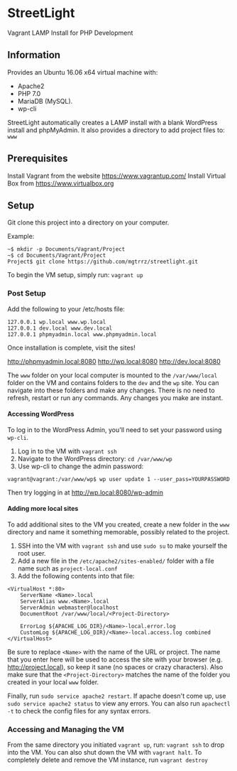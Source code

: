 # StreetLight 
Vagrant LAMP Install for PHP Development 

## Information

Provides an Ubuntu 16.06 x64 virtual machine with:

* Apache2
* PHP 7.0 
* MariaDB (MySQL).
* wp-cli

StreetLight automatically creates a LAMP install with a blank WordPress install and phpMyAdmin.
It also provides a directory to add project files to: `www`

## Prerequisites

Install Vagrant from the website https://www.vagrantup.com/
Install Virtual Box from https://www.virtualbox.org

## Setup

Git clone this project into a directory on your computer.

Example:
```
~$ mkdir -p Documents/Vagrant/Project
~$ cd Documents/Vagrant/Project
Project$ git clone https://github.com/mgtrrz/streetlight.git
```

To begin the VM setup, simply run: `vagrant up`

### Post Setup


Add the following to your /etc/hosts file:

```
127.0.0.1 wp.local www.wp.local 
127.0.0.1 dev.local www.dev.local 
127.0.0.1 phpmyadmin.local www.phpmyadmin.local
```

Once installation is complete, visit the sites!

http://phpmyadmin.local:8080
http://wp.local:8080
http://dev.local:8080

The `www` folder on your local computer is mounted to the `/var/www/local` folder on the VM and contains folders to the `dev` and the `wp` site. You can navigate into these folders and make any changes. There is no need to refresh, restart or run any commands. Any changes you make are instant.

#### Accessing WordPress

To log in to the WordPress Admin, you'll need to set your password using `wp-cli`.

1) Log in to the VM with `vagrant ssh`
2) Navigate to the WordPress directory: `cd /var/www/wp`
3) Use wp-cli to change the admin password:

```
vagrant@vagrant:/var/www/wp$ wp user update 1 --user_pass=YOURPASSWORD
```

Then try logging in at http://wp.local:8080/wp-admin

#### Adding more local sites

To add additional sites to the VM you created, create a new folder in the `www` directory and name it something memorable, possibly related to the project.

1) SSH into the VM with `vagrant ssh` and use `sudo su` to make yourself the root user.
2) Add a new file in the `/etc/apache2/sites-enabled/` folder with a file name such as `project-local.conf`
3) Add the following contents into that file:

```
<VirtualHost *:80>
	ServerName <Name>.local
	ServerAlias www.<Name>.local
	ServerAdmin webmaster@localhost
	DocumentRoot /var/www/local/<Project-Directory>

	ErrorLog ${APACHE_LOG_DIR}/<Name>-local.error.log
	CustomLog ${APACHE_LOG_DIR}/<Name>-local.access.log combined
</VirtualHost>
```

Be sure to replace `<Name>` with the name of the URL or project. The name that you enter here will be used to access the site with your browser (e.g. http://project.local), so keep it sane (no spaces or crazy characters). Also make sure that the `<Project-Directory>` matches the name of the folder you created in your local `www` folder.

Finally, run `sudo service apache2 restart`. If apache doesn't come up, use `sudo service apache2 status` to view any errors. You can also run `apachectl -t` to check the config files for any syntax errors.

### Accessing and Managing the VM

From the same directory you initiated `vagrant up`, run: `vagrant ssh` to drop into the VM. You can also shut down the VM with `vagrant halt`. To completely delete and remove the VM instance, run `vagrant destroy`
